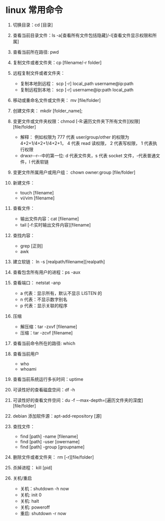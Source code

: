 # linux 常用命令

1. 切换目录：cd [目录]
2. 查看当前目录文件：ls -a[查看所有文件包括隐藏]/-l[查看文件显示权限和所属]
3. 查看当前所在路径: pwd
4. 复制文件或者文件夹：cp [filename/-r folder]
5. 远程复制文件或者文件夹：
   - 复制本地到远程： scp [-r] local_path username@ip:path
   - 复制远程到本地： scp [-r] username@ip:path local_path
6. 移动或重命名文件或文件夹： mv [file/folder]
7. 创建文件夹： mkdir [folder_name];
8. 变更文件或文件夹权限：chmod [-R:遍历文件夹下所有文件][权限] [file/folder]

   - 解释： 例如权限为 777 代表 user/group/other 的权限为 4+2+1/4+2+1/4+2+1，
     4 代表 read 读权限， 2 代表写权限， 1 代表执行权限
   - drwxr--r--中的第一位: d 代表文件夹，s 代表 socket 文件，-代表普通文件，l 代表软链

9. 变更文件所属用户或用户组： chown owner:group [file/folder]
10. 新建文件：

    - touch [filename]
    - vi/vim [filename]

11. 查看文件：

    - 输出文件内容：cat [filename]
    - tail [-f:实时输出文件内容][filename]

12. 查找内容：

    - grep [正则]
    - awk

13. 建立软链： ln -s [realpath/filename][realpath]
14. 查看包含所有用户的进程：ps -aux
15. 查看端口： netstat -anp

    - a 代表：显示所有，默认不显示 LISTEN 的
    - n 代表：不显示数字别名
    - p 代表：显示关联的程序

16. 压缩
    - 解压缩：tar -zxvf [filename]
    - 压缩：tar -zcvf [filename]
17. 查看当前命令所在的路径: which
18. 查看当前用户
    - who
    - whoami
19. 查看当前系统运行多长时间：uptime
20. 可读性好的查看磁盘空间：df -h
21. 可读性好的查看文件空间：du -f --max-depth=[遍历文件夹的深度][file/folder]
22. debian 添加软件源：apt-add-repository [源]
23. 查找文件：

    - find [path] -name [filename]
    - find [path] -user [owername]
    - find [path] -group [groupname]

24. 删除文件或者文件夹： rm [-r][file/folder]
25. 杀掉进程： kill [pid]
26. 关机/重启

    - 关机：shutdown -h now
    - 关机: init 0
    - 关机: halt
    - 关机: poweroff
    - 重启: shutdown -r now
